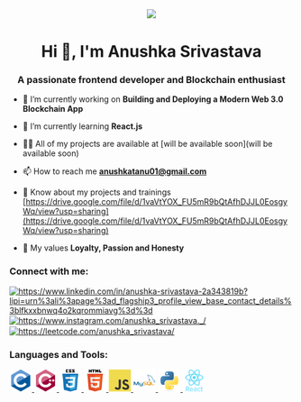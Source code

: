 <div id="header" align="center">
  <img src= "https://media.giphy.com/media/paTz7UZbPfTZFRYnnB/giphy.gif" width="200"/>
</div>

<h1 align="center">Hi 🐥, I'm Anushka Srivastava</h1>
<h3 align="center">A passionate frontend developer and Blockchain enthusiast</h3>

- 🔭 I’m currently working on **Building and Deploying a Modern Web 3.0 Blockchain App**

- 🌱 I’m currently learning **React.js**

- 👨‍💻 All of my projects are available at [will be available soon](will be available soon)

- 📫 How to reach me **anushkatanu01@gmail.com**

- 📄 Know about my projects and trainings [https://drive.google.com/file/d/1vaVtYOX_FU5mR9bQtAfhDJJL0EosgyWq/view?usp=sharing](https://drive.google.com/file/d/1vaVtYOX_FU5mR9bQtAfhDJJL0EosgyWq/view?usp=sharing)

- 🤠 My values **Loyalty, Passion and Honesty**

<h3 align="left">Connect with me:</h3>
<p align="left">
<a href="https://linkedin.com/in/https://www.linkedin.com/in/anushka-srivastava-2a343819b?lipi=urn%3ali%3apage%3ad_flagship3_profile_view_base_contact_details%3blfkxxbnwq4o2kqrommiavg%3d%3d" target="blank"><img align="center" src="https://raw.githubusercontent.com/rahuldkjain/github-profile-readme-generator/master/src/images/icons/Social/linked-in-alt.svg" alt="https://www.linkedin.com/in/anushka-srivastava-2a343819b?lipi=urn%3ali%3apage%3ad_flagship3_profile_view_base_contact_details%3blfkxxbnwq4o2kqrommiavg%3d%3d" height="30" width="40" /></a>
<a href="https://instagram.com/https://www.instagram.com/anushka_srivastava._/" target="blank"><img align="center" src="https://raw.githubusercontent.com/rahuldkjain/github-profile-readme-generator/master/src/images/icons/Social/instagram.svg" alt="https://www.instagram.com/anushka_srivastava._/" height="30" width="40" /></a>
<a href="https://www.leetcode.com/https://leetcode.com/anushka_srivastava/" target="blank"><img align="center" src="https://raw.githubusercontent.com/rahuldkjain/github-profile-readme-generator/master/src/images/icons/Social/leet-code.svg" alt="https://leetcode.com/anushka_srivastava/" height="30" width="40" /></a>
</p>

<h3 align="left">Languages and Tools:</h3>
<p align="left"> <a href="https://www.cprogramming.com/" target="_blank" rel="noreferrer"> <img src="https://raw.githubusercontent.com/devicons/devicon/master/icons/c/c-original.svg" alt="c" width="40" height="40"/> </a> <a href="https://www.w3schools.com/cpp/" target="_blank" rel="noreferrer"> <img src="https://raw.githubusercontent.com/devicons/devicon/master/icons/cplusplus/cplusplus-original.svg" alt="cplusplus" width="40" height="40"/> </a> <a href="https://www.w3schools.com/css/" target="_blank" rel="noreferrer"> <img src="https://raw.githubusercontent.com/devicons/devicon/master/icons/css3/css3-original-wordmark.svg" alt="css3" width="40" height="40"/> </a> <a href="https://www.w3.org/html/" target="_blank" rel="noreferrer"> <img src="https://raw.githubusercontent.com/devicons/devicon/master/icons/html5/html5-original-wordmark.svg" alt="html5" width="40" height="40"/> </a> <a href="https://developer.mozilla.org/en-US/docs/Web/JavaScript" target="_blank" rel="noreferrer"> <img src="https://raw.githubusercontent.com/devicons/devicon/master/icons/javascript/javascript-original.svg" alt="javascript" width="40" height="40"/> </a> <a href="https://www.mysql.com/" target="_blank" rel="noreferrer"> <img src="https://raw.githubusercontent.com/devicons/devicon/master/icons/mysql/mysql-original-wordmark.svg" alt="mysql" width="40" height="40"/> </a> <a href="https://www.python.org" target="_blank" rel="noreferrer"> <img src="https://raw.githubusercontent.com/devicons/devicon/master/icons/python/python-original.svg" alt="python" width="40" height="40"/> </a> <a href="https://reactjs.org/" target="_blank" rel="noreferrer"> <img src="https://raw.githubusercontent.com/devicons/devicon/master/icons/react/react-original-wordmark.svg" alt="react" width="40" height="40"/> </a> </p>
